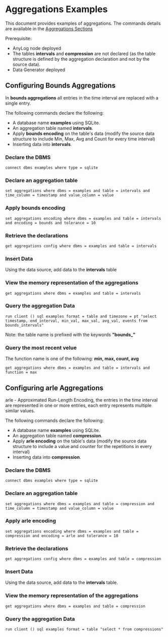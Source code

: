 # Aggregations Examples

This document provides examples of aggregations. The commands details are available in the [Aggregations Sections](../aggregations.md)

Prerequisite: 
* AnyLog node deployed
* The tables **intervals** and **compression** are not declared (as the table structure is defined by the aggregation declaration and not by the source data).
* Data Generator deployed

## Configuring Bounds Aggregations

In **bounds aggregations** all entries in the time interval are replaced with a single entry.

The following commands declare the following:

* A database name **examples** using SQLite.
* An aggregation table named **intervals**.
* Apply **bounds encoding** on the table's data (modify the source data structure to include Min, Max, Avg and Count for every time interval)
* Inserting data into **intervals**.

### Declare the DBMS

```anylog
connect dbms examples where type = sqlite
```

### Declare an aggregation table

```anylog
set aggregations where dbms = examples and table = intervals and time_column = timestamp and value_column = value
```

### Apply bounds encoding

```anylog
set aggregations encoding where dbms = examples and table = intervals and encoding = bounds and tolerance = 10
```

### Retrieve the declarations
```anylog
get aggregations config where dbms = examples and table = intervals
```

### Insert Data

Using the data source, add data to the **intervals** table

### View the memory representation of the aggregations

```anylog
get aggregations where dbms = examples and table = intervals
```

### Query the aggregation Data

```anylog
run client () sql examples format = table and timezone = pt "select timestamp, end_interval, min_val, max_val, avg_val, events from bounds_intervals"
```
Note: the table name is prefixed with the keywords **"bounds_"**

### Query the most recent velue
The function name is one of the following: **min, max, count, avg**

```anylog
get aggregations where dbms = examples and table = intervals and function = max
```

## Configuring arle Aggregations

arle - Approximated Run-Length Encoding, the entries in the time interval are represented in one or more entries, each entry represents multiple similar values. 

The following commands declare the following:

* A database name **examples** using SQLite.
* An aggregation table named **compression**.
* Apply **arle encoding** on the table's data (modify the source data structure to include a value and counter for the repetitions in every interval)
* Inserting data into **compression**.

### Declare the DBMS

```anylog
connect dbms examples where type = sqlite
```

### Declare an aggregation table

```anylog
set aggregations where dbms = examples and table = compression and time_column = timestamp and value_column = value
```

### Apply arle encoding

```anylog
set aggregations encoding where dbms = examples and table = compression and encoding = arle and tolerance = 10
```

### Retrieve the declarations
```anylog
get aggregations config where dbms = examples and table = compression
```

### Insert Data

Using the data source, add data to the **intervals** table.

### View the memory representation of the aggregations

```anylog
get aggregations where dbms = examples and table = compression
```

### Query the aggregation Data

```anylog
run client () sql examples format = table "select * from compressions"
```